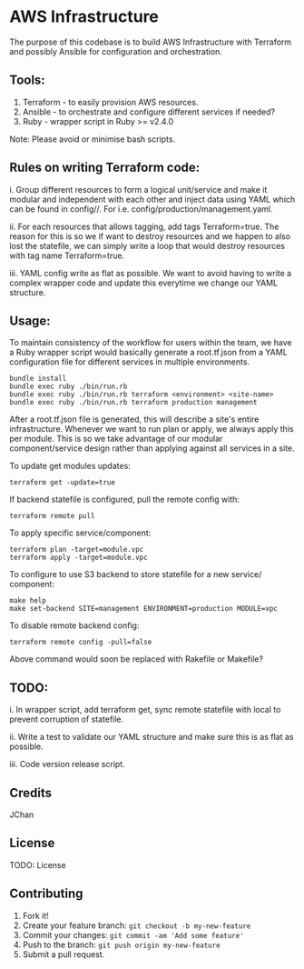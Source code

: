 AWS Infrastructure
===================

The purpose of this codebase is to build AWS Infrastructure
with Terraform and possibly Ansible for configuration and
orchestration.

Tools:
------

1.   Terraform - to easily provision AWS resources.
2.   Ansible   - to orchestrate and configure different services if needed?
3.   Ruby      - wrapper script in Ruby >= v2.4.0

Note: Please avoid or minimise bash scripts.

Rules on writing Terraform code:
--------------------------------

i. Group different resources to form a logical unit/service and make it
modular and independent with each other and inject data using YAML
which can be found in config/<environment>/<site-name>. For i.e.
config/production/management.yaml. 

ii. For each resources that allows tagging, add tags Terraform=true. The
reason for this is so we if want to destroy resources and we happen to
also lost the statefile, we can simply write a loop that would destroy
resources with tag name Terraform=true.

iii. YAML config write as flat as possible. We want to avoid having to
write a complex wrapper code and update this everytime we change our
YAML structure.

Usage:
------

To maintain consistency of the workflow for users within the team,
we have a Ruby wrapper script would basically generate a root.tf.json
from a YAML configuration file for different services in multiple
environments.

```
bundle install
bundle exec ruby ./bin/run.rb
bundle exec ruby ./bin/run.rb terraform <environment> <site-name>
bundle exec ruby ./bin/run.rb terraform production management
```

After a root.tf.json file is generated, this will describe a site's
entire infrastructure. Whenever we want to run plan or apply, we 
always apply this per module. This is so we take advantage of our
modular component/service design rather than applying against all
services in a site.

To update get modules updates:

```
terraform get -update=true
```

If backend statefile is configured, pull the remote config with:

```
terraform remote pull
```

To apply specific service/component:

```
terraform plan -target=module.vpc
terraform apply -target=module.vpc
```

To configure to use S3 backend to store statefile for a new service/
component:

```
make help
make set-backend SITE=management ENVIRONMENT=production MODULE=vpc
```

To disable remote backend config:

```
terraform remote config -pull=false
```

Above command would soon be replaced with Rakefile or Makefile?

TODO:
-----

i. In wrapper script, add terraform get, sync remote statefile with local 
to prevent corruption of statefile.

ii. Write a test to validate our YAML structure and make sure this is as flat
as possible.

iii. Code version release script.

## Credits

JChan

## License

TODO: License

## Contributing
1. Fork it!
2. Create your feature branch: `git checkout -b my-new-feature`
3. Commit your changes: `git commit -am 'Add some feature'`
4. Push to the branch: `git push origin my-new-feature`
5. Submit a pull request.

